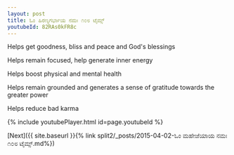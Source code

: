 ```yaml
---
layout: post
title: ಓಂ ಹಿರಣ್ಯಗರ್ಭಾಯ ನಮಃ ೧೦೮ ಟೈಮ್ಸ್
youtubeId: 82RAs0kFR8c
---
```

 
 
Helps get goodness, bliss and peace and God's blessings
 
Helps remain focused, help generate inner energy 
 
Helps boost physical and mental health 
 
Helps remain grounded and generates a sense of gratitude towards the greater power 
 
Helps reduce bad karma
 
 
 
 


{% include youtubePlayer.html id=page.youtubeId %}
 
[Next]({{ site.baseurl }}{% link  split2/_posts/2015-04-02-ಓಂ ಮಹೇಜೆಯಾಯ ನಮಃ ೧೦೮ ಟೈಮ್ಸ್.md%})
 
